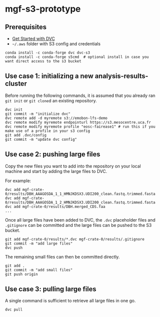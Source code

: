 # mgf-s3-prototype
## Prerequisites
- [Get Started with DVC](https://dvc.org/doc/start)
- `~/.aws` folder with S3 config and credentials
```
conda install -c conda-forge dvc dvc-s3
conda install -c conda-forge s5cmd  # optional install in case you want direct access to the s3 bucket
```
## Use case 1: initializing a new analysis-results-cluster
Before running the following commands, it is assumed that you already ran `git init` or `git clone`d an existing repository.

```
dvc init
git commit -m "initialize dvc"
dvc remote add -d myremote s3://emobon-lfs-demo
dvc remote modify myremote endpointurl https://s3.mesocentre.uca.fr
dvc remote modify myremote profile "eosc-fairease1" # run this if you make use of a profile in your s3 config
git add .dvc/config
git commit -m "update dvc config"
```

## Use case 2: pushing large files
Copy the new files you want to add into the repository on your local machine and start by adding the large files to DVC.

For example:

```
dvc add mgf-crate-0/results/DBH_AAAGOSDA_1_1_HMNJKDSX3.UDI200_clean.fastq.trimmed.fasta
dvc add mgf-crate-0/results/DBH_AAAGOSDA_1_2_HMNJKDSX3.UDI200_clean.fastq.trimmed.fasta
dvc add mgf-crate-0/results/DBH.merged_CDS.faa
...
```

Once all large files have been added to DVC, the `.dvc` placeholder files and `.gitignore` can be committed and the large files can be pushed to the S3 bucket.

```
git add mgf-crate-0/results/*.dvc mgf-crate-0/results/.gitignore
git commit -m "add large files"
dvc push
```

The remaining small files can then be committed directly.

```
git add .
git commit -m "add small files"
git push origin
```

## Use case 3: pulling large files
A single command is sufficient to retrieve all large files in one go.

```
dvc pull
```
